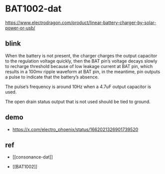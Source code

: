 
# BAT1002-dat

https://www.electrodragon.com/product/linear-battery-charger-by-solar-power-or-usb/



## blink 

When the battery is not present, the charger charges the output capacitor to the regulation voltage quickly, then 
the BAT pin’s voltage decays slowly to recharge threshold because of low leakage current at BAT pin, which 
results in a 100mv ripple waveform at BAT pin, in the meantime,    pin outputs a pulse to indicate that the 
battery’s absence. 

The pulse’s frequency is around 10Hz when a 4.7uF output capacitor is used. 

The open drain status output that is not used should be tied to ground. 



## demo 

- https://x.com/electro_phoenix/status/1662021326901739520


## ref 

- [[consonance-dat]]

- [[BAT1002]]